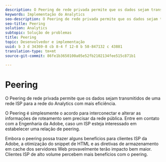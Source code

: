 ```yaml
---
description: O Peering de rede privada permite que os dados sejam transmitidos de uma rede ISP para a rede do Analytics com mais eficiência.
keywords: Implementação do Analytics
seo-description: O Peering de rede privada permite que os dados sejam transmitidos de uma rede ISP para a rede do Analytics com mais eficiência.
seo-title: Peering
solution: Analytics
subtopic: Solução de problemas
title: Peering
topic: Desenvolvedor e implementação
uuid: b 3 d 34369-8 cb 8-4 f 12-8 b 58-847132 c 43881
translation-type: tm+mt
source-git-commit: 86fe1b3650100a05e52fb2102134fee515c871b1

---
```



# Peering

O Peering de rede privada permite que os dados sejam transmitidos de uma rede ISP para a rede do Analytics com mais eficiência.

O Peering é simplesmente o acordo para interconectar e alterar as informações de roteamento sem precisar da rede pública. Entre em contato com a Engenharia da Adobe, caso um ISP esteja interessado em estabelecer uma relação de peering.

Embora o peering possa trazer alguns benefícios para clientes ISP da Adobe, a otimização do snippet de HTML e as diretivas de armazenamento em cache dos servidores Web provavelmente terão impacto bem maior. Clientes ISP de alto volume percebem mais benefícios com o peering.
